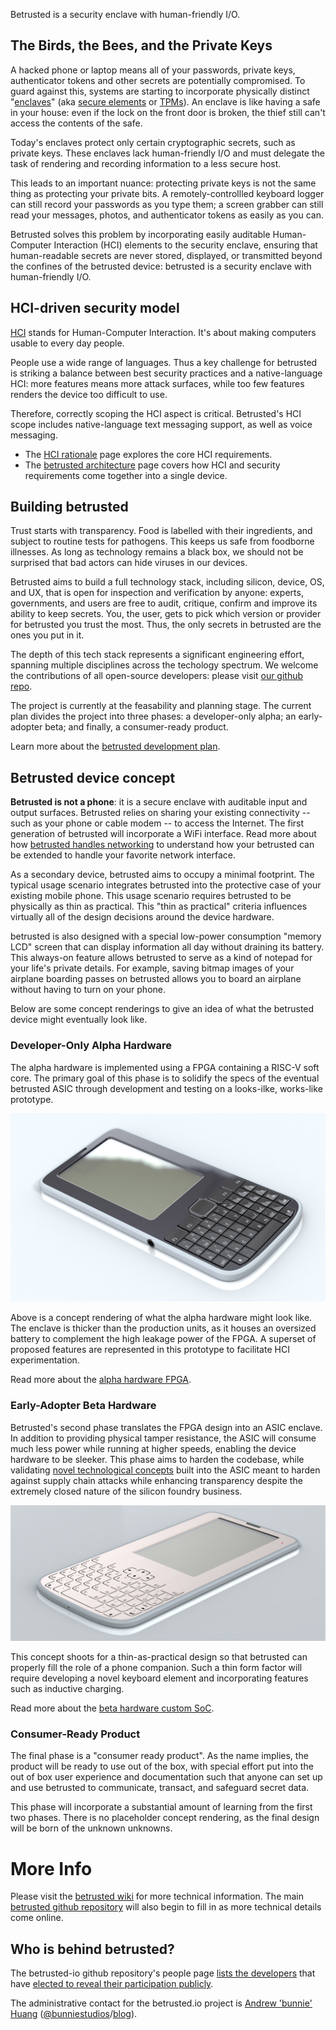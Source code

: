 Betrusted is a security enclave with human-friendly I/O. 

## The Birds, the Bees, and the Private Keys

A hacked phone or laptop means all of your passwords, private keys,
authenticator tokens and other secrets are potentially compromised. To
guard against this, systems are starting to incorporate physically
distinct
"[enclaves](https://developer.apple.com/documentation/security/certificate_key_and_trust_services/keys/storing_keys_in_the_secure_enclave)"
(aka [secure
elements](https://www.ledger.fr/2018/12/03/a-closer-look-into-ledger-security-the-secure-element/)
or [TPMs](https://en.wikipedia.org/wiki/Trusted_Platform_Module)). An
enclave is like having a safe in your house: even if the lock on the
front door is broken, the thief still can't access the contents of the
safe.

Today's enclaves protect only certain cryptographic secrets, such as
private keys. These enclaves lack human-friendly I/O and must delegate
the task of rendering and recording information to a less secure
host. 

This leads to an important nuance: protecting private keys is not the
same thing as protecting your private bits. A remotely-controllled
keyboard logger can still record your passwords as you type them; a
screen grabber can still read your messages, photos, and authenticator
tokens as easily as you can.

Betrusted solves this problem by incorporating easily auditable
Human-Computer Interaction (HCI) elements to the security enclave, ensuring
that human-readable secrets are never stored, displayed, or
transmitted beyond the confines of the betrusted device: betrusted is
a security enclave with human-friendly I/O.

## HCI-driven security model

[HCI](https://en.wikipedia.org/wiki/Human%E2%80%93computer_interaction)
stands for Human-Computer Interaction. It's about making computers
usable to every day people.

People use a wide range of languages. Thus a key challenge for
betrusted is striking a balance between best security practices and a
native-language HCI: more features means more attack surfaces, while
too few features renders the device too difficult to use.

Therefore, correctly scoping the HCI aspect is critical. Betrusted's
HCI scope includes native-language text messaging support, as well as
voice messaging.

* The [HCI rationale](/hci-rationale/) page explores the core HCI
requirements.
* The [betrusted architecture](/betrusted-architecture/) page covers
how HCI and security requirements come together into a single device.

## Building betrusted

Trust starts with transparency. Food is labelled with their
ingredients, and subject to routine tests for pathogens. This keeps us
safe from foodborne illnesses. As long as technology remains a
black box, we should not be surprised that bad actors can hide
viruses in our devices. 

Betrusted aims to build a full technology stack, including silicon,
device, OS, and UX, that is open for inspection and verification by
anyone: experts, governments, and users are free to audit, critique,
confirm and improve its ability to keep secrets. You, the user, gets
to pick which version or provider for betrusted you trust the
most. Thus, the only secrets in betrusted are the ones you put in it.

The depth of this tech stack represents a significant engineering
effort, spanning multiple disciplines across the techology
spectrum. We welcome the contributions of all open-source developers:
please visit [our github repo](https://github.com/betrusted-io/).

The project is currently at the feasability and planning stage. The
current plan divides the project into three phases: a developer-only
alpha; an early-adopter beta; and finally, a consumer-ready product.

Learn more about the [betrusted development plan](/dev-plan/).

## Betrusted device concept

**Betrusted is not a phone**: it is a secure enclave with auditable input
and output surfaces. Betrusted relies on sharing your existing
connectivity -- such as your phone or cable modem -- to access the
Internet. The first generation of betrusted will incorporate a WiFi
interface. Read more about how [betrusted handles
networking](/betrusted-architecture/#network-interface) to understand
how your betrusted can be extended to handle your favorite network
interface.

As a secondary device, betrusted aims to occupy a minimal footprint.
The typical usage scenario integrates betrusted into the protective
case of your existing mobile phone. This usage scenario requires
betrusted to be physically as thin as practical. This "thin as
practical" criteria influences virtually all of the design decisions
around the device hardware.

betrusted is also designed with a special low-power consumption
"memory LCD" screen that can display information all day without
draining its battery. This always-on feature allows betrusted to serve
as a kind of notepad for your life's private details. For example,
saving bitmap images of your airplane boarding passes on betrusted
allows you to board an airplane without having to turn on your phone.

Below are some concept renderings to give an idea of what the
betrusted device might eventually look like.

### Developer-Only Alpha Hardware

The alpha hardware is implemented using a FPGA containing a RISC-V
soft core. The primary goal of this phase is to solidify the specs of
the eventual betrusted ASIC through development and testing on a
looks-ilke, works-like prototype.

![](assets/images/betrusted-concept-1.jpg)

Above is a concept rendering of what the alpha hardware might look
like. The enclave is thicker than the production units, as it houses
an oversized battery to complement the high leakage power of the
FPGA. A superset of proposed features are represented in this
prototype to facilitate HCI experimentation.

Read more about the [alpha hardware FPGA](/betrusted-architecture/#developer-fpga-system).

### Early-Adopter Beta Hardware

Betrusted's second phase translates the FPGA design into an ASIC
enclave. In addition to providing physical tamper resistance, the ASIC
will consume much less power while running at higher speeds, enabling
the device hardware to be sleeker. This phase aims to harden the
codebase, while validating [novel technological
concepts](https://github.com/betrusted-io/betrusted-wiki/wiki/ASIC-hardening)
built into the ASIC meant to harden against supply chain attacks while
enhancing transparency despite the extremely closed nature of the silicon
foundry business.

![](assets/images/betrusted-concept-2.jpg)

This concept shoots for a thin-as-practical design so that betrusted
can properly fill the role of a phone companion. Such a thin form
factor will require developing a novel keyboard element and
incorporating features such as inductive charging.

Read more about the [beta hardware custom SoC](/betrusted-architecture/#custom-soc).

### Consumer-Ready Product

The final phase is a "consumer ready product". As the name implies,
the product will be ready to use out of the box, with special effort
put into the out of box user experience and documentation such that
anyone can set up and use betrusted to communicate, transact, and
safeguard secret data.

This phase will incorporate a substantial amount of learning from the
first two phases. There is no placeholder concept rendering, as the
final design will be born of the unknown unknowns.

# More Info

Please visit the [betrusted
wiki](https://github.com/betrusted-io/betrusted-wiki/wiki) for more
technical information. The main [betrusted github
repository](https://github.com/betrusted-io) will also begin to fill
in as more technical details come online.

## Who is behind betrusted?

The betrusted-io github repository's people page [lists the
developers](https://github.com/orgs/betrusted-io/people) that have [elected to reveal their
participation
publicly](https://help.github.com/en/articles/publicizing-or-hiding-organization-membership).

The administrative contact for the betrusted.io project is [Andrew
'bunnie' Huang](https://en.wikipedia.org/wiki/Andrew_Huang_(hacker))
([@bunniestudios](https://twitter.com/bunniestudios)/[blog](https://bunniestudios.com)).

